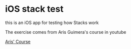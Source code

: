 #  iOS stack test

this is an iOS app for testing how Stacks work

The exercise comes from Aris Guimera's course in youtube

[Aris' Course](https://youtu.be/f6WtmTBFNGM?si=rL5FJEK2ZYbdunKh&t=11415)




